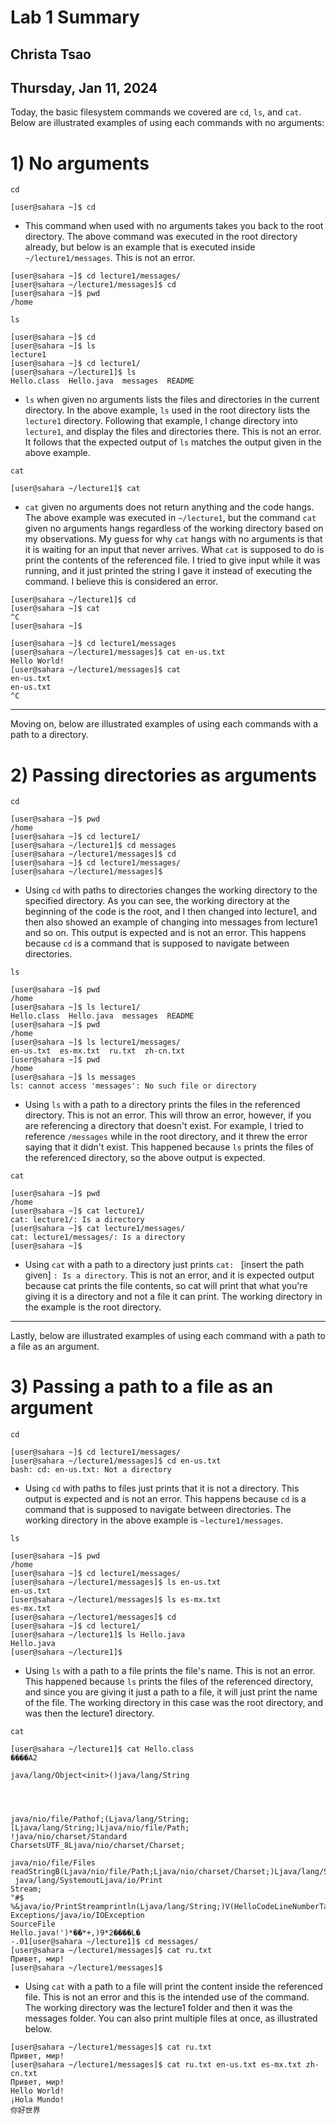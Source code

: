 # Lab 1 Summary
## Christa Tsao
## Thursday, Jan 11, 2024

Today, the basic filesystem commands we covered are `cd`, `ls`, and `cat`. 
Below are illustrated examples of using each commands with no arguments:

# 1) No arguments

`cd`

`[user@sahara ~]$ cd`

- This command when used with no arguments takes you back to the root directory. The above command was executed in the root directory already, but below is an example that is executed inside `~/lecture1/messages`. This is not an error.
  
```
[user@sahara ~]$ cd lecture1/messages/
[user@sahara ~/lecture1/messages]$ cd
[user@sahara ~]$ pwd
/home
```

`ls`

```
[user@sahara ~]$ cd
[user@sahara ~]$ ls
lecture1
[user@sahara ~]$ cd lecture1/
[user@sahara ~/lecture1]$ ls
Hello.class  Hello.java  messages  README
```

- `ls` when given no arguments lists the files and directories in the current directory. In the above example, `ls` used in the root directory lists the `lecture1` directory. Following that example, I change directory into `lecture1`, and display the files and directories there. This is not an error. It follows that the expected output of `ls` matches the output given in the above example.

`cat`

```
[user@sahara ~/lecture1]$ cat
```

- `cat` given no arguments does not return anything and the code hangs. The above example was executed in `~/lecture1`, but the command `cat` given no arguments hangs regardless of the working directory based on my observations. My guess for why `cat` hangs with no arguments is that it is waiting for an input that never arrives. What `cat` is supposed to do is print the contents of the referenced file. I tried to give input while it was running, and it just printed the string I gave it instead of executing the command. I believe this is considered an error.

```
[user@sahara ~/lecture1]$ cd
[user@sahara ~]$ cat
^C
[user@sahara ~]$
```

```
[user@sahara ~]$ cd lecture1/messages
[user@sahara ~/lecture1/messages]$ cat en-us.txt
Hello World!
[user@sahara ~/lecture1/messages]$ cat
en-us.txt
en-us.txt
^C
```
-------------------------------------------
Moving on, below are illustrated examples of using each commands with a path to a directory.

# 2) Passing directories as arguments

`cd`

```
[user@sahara ~]$ pwd
/home
[user@sahara ~]$ cd lecture1/
[user@sahara ~/lecture1]$ cd messages
[user@sahara ~/lecture1/messages]$ cd
[user@sahara ~]$ cd lecture1/messages/
[user@sahara ~/lecture1/messages]$
```

- Using `cd` with paths to directories changes the working directory to the specified directory. As you can see, the working directory at the beginning of the code is the root, and I then changed into lecture1, and then also showed an example of changing into messages from lecture1 and so on. This output is expected and is not an error. This happens because `cd` is a command that is supposed to navigate between directories.

`ls`

```
[user@sahara ~]$ pwd
/home
[user@sahara ~]$ ls lecture1/
Hello.class  Hello.java  messages  README
[user@sahara ~]$ pwd
/home
[user@sahara ~]$ ls lecture1/messages/
en-us.txt  es-mx.txt  ru.txt  zh-cn.txt
[user@sahara ~]$ pwd
/home
[user@sahara ~]$ ls messages
ls: cannot access 'messages': No such file or directory
```

- Using `ls` with a path to a directory prints the files in the referenced directory. This is not an error. This will throw an error, however, if you are referencing a directory that doesn't exist. For example, I tried to reference `/messages` while in the root directory, and it threw the error saying that it didn't exist. This happened because `ls` prints the files of the referenced directory, so the above output is expected.

`cat`
```
[user@sahara ~]$ pwd
/home
[user@sahara ~]$ cat lecture1/
cat: lecture1/: Is a directory
[user@sahara ~]$ cat lecture1/messages/
cat: lecture1/messages/: Is a directory
[user@sahara ~]$
```

- Using `cat` with a path to a directory just prints `cat: ` [insert the path given] `: Is a directory`. This is not an error, and it is expected output because cat prints the file contents, so cat will print that what you're giving it is a directory and not a file it can print. The working directory in the example is the root directory.

-------------------------------------------

Lastly, below are illustrated examples of using each command with a path to a file as an argument.

# 3) Passing a path to a file as an argument


`cd`

```
[user@sahara ~]$ cd lecture1/messages/
[user@sahara ~/lecture1/messages]$ cd en-us.txt 
bash: cd: en-us.txt: Not a directory
```

- Using `cd` with paths to files just prints that it is not a directory. This output is expected and is not an error. This happens because `cd` is a command that is supposed to navigate between directories. The working directory in the above example is `~lecture1/messages`.

`ls`

```
[user@sahara ~]$ pwd
/home
[user@sahara ~]$ cd lecture1/messages/
[user@sahara ~/lecture1/messages]$ ls en-us.txt 
en-us.txt
[user@sahara ~/lecture1/messages]$ ls es-mx.txt 
es-mx.txt
[user@sahara ~/lecture1/messages]$ cd
[user@sahara ~]$ cd lecture1/
[user@sahara ~/lecture1]$ ls Hello.java
Hello.java
[user@sahara ~/lecture1]$ 
```

- Using `ls` with a path to a file prints the file's name. This is not an error. This happened because `ls` prints the files of the referenced directory, and since you are giving it just a path to a file, it will just print the name of the file. The working directory in this case was the root directory, and was then the lecture1 directory.

`cat`

```
[user@sahara ~/lecture1]$ cat Hello.class
����A2

java/lang/Object<init>()java/lang/String




java/nio/file/Pathof;(Ljava/lang/String;[Ljava/lang/String;)Ljava/nio/file/Path;
!java/nio/charset/Standard
CharsetsUTF_8Ljava/nio/charset/Charset;

java/nio/file/Files
readStringB(Ljava/nio/file/Path;Ljava/nio/charset/Charset;)Ljava/lang/String;
 java/lang/SystemoutLjava/io/Print
Stream;
"#$
%&java/io/PrintStreamprintln(Ljava/lang/String;)V(HelloCodeLineNumberTablemain([Ljava/lang/String;)V
Exceptions/java/io/IOException
SourceFile
Hello.java!')*��*+,)9*2����L�
-.01[user@sahara ~/lecture1]$ cd messages/
[user@sahara ~/lecture1/messages]$ cat ru.txt
Привет, мир!
[user@sahara ~/lecture1/messages]$ 
```

- Using `cat` with a path to a file will print the content inside the referenced file. This is not an error and this is the intended use of the command. The working directory was the lecture1 folder and then it was the messages folder. You can also print multiple files at once, as illustrated below.

```
[user@sahara ~/lecture1/messages]$ cat ru.txt
Привет, мир!
[user@sahara ~/lecture1/messages]$ cat ru.txt en-us.txt es-mx.txt zh-cn.txt 
Привет, мир!
Hello World!
¡Hola Mundo!
你好世界
```
